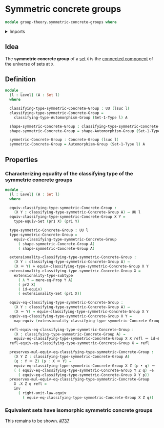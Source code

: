 # Symmetric concrete groups

```agda
module group-theory.symmetric-concrete-groups where
```

<details><summary>Imports</summary>

```agda
open import foundation.dependent-pair-types
open import foundation.equivalences
open import foundation.identity-types
open import foundation.mere-equality
open import foundation.sets
open import foundation.subtype-identity-principle
open import foundation.universe-levels

open import group-theory.automorphism-groups
open import group-theory.concrete-groups
```

</details>

## Idea

The **symmetric concrete group** of a [set](foundation-core.sets.md) `X` is the
[connected component](foundation.connected-components-universes.md) of the
universe of sets at `X`.

## Definition

```agda
module _
  {l : Level} (A : Set l)
  where

  classifying-type-symmetric-Concrete-Group : UU (lsuc l)
  classifying-type-symmetric-Concrete-Group =
    classifying-type-Automorphism-Group (Set-1-Type l) A

  shape-symmetric-Concrete-Group : classifying-type-symmetric-Concrete-Group
  shape-symmetric-Concrete-Group = shape-Automorphism-Group (Set-1-Type l) A

  symmetric-Concrete-Group : Concrete-Group (lsuc l)
  symmetric-Concrete-Group = Automorphism-Group (Set-1-Type l) A
```

## Properties

### Characterizing equality of the classifying type of the symmetric concrete groups

```agda
module _
  {l : Level} (A : Set l)
  where

  equiv-classifying-type-symmetric-Concrete-Group :
    (X Y : classifying-type-symmetric-Concrete-Group A) → UU l
  equiv-classifying-type-symmetric-Concrete-Group X Y =
    type-equiv-Set (pr1 X) (pr1 Y)

  type-symmetric-Concrete-Group : UU l
  type-symmetric-Concrete-Group =
    equiv-classifying-type-symmetric-Concrete-Group
      ( shape-symmetric-Concrete-Group A)
      ( shape-symmetric-Concrete-Group A)

  extensionality-classifying-type-symmetric-Concrete-Group :
    (X Y : classifying-type-symmetric-Concrete-Group A) →
    (X ＝ Y) ≃ equiv-classifying-type-symmetric-Concrete-Group X Y
  extensionality-classifying-type-symmetric-Concrete-Group X =
    extensionality-type-subtype
      ( λ Y → mere-eq-Prop Y A)
      ( pr2 X)
      ( id-equiv)
      ( extensionality-Set (pr1 X))

  equiv-eq-classifying-type-symmetric-Concrete-Group :
    (X Y : classifying-type-symmetric-Concrete-Group A) →
    (X ＝ Y) → equiv-classifying-type-symmetric-Concrete-Group X Y
  equiv-eq-classifying-type-symmetric-Concrete-Group X Y =
    map-equiv (extensionality-classifying-type-symmetric-Concrete-Group X Y)

  refl-equiv-eq-classifying-type-symmetric-Concrete-Group :
    (X : classifying-type-symmetric-Concrete-Group A) →
    equiv-eq-classifying-type-symmetric-Concrete-Group X X refl ＝ id-equiv
  refl-equiv-eq-classifying-type-symmetric-Concrete-Group X = refl

  preserves-mul-equiv-eq-classifying-type-symmetric-Concrete-Group :
    (X Y Z : classifying-type-symmetric-Concrete-Group A)
    (q : Y ＝ Z) (p : X ＝ Y) →
    equiv-eq-classifying-type-symmetric-Concrete-Group X Z (p ∙ q) ＝
    ( ( equiv-eq-classifying-type-symmetric-Concrete-Group Y Z q) ∘e
      ( equiv-eq-classifying-type-symmetric-Concrete-Group X Y p))
  preserves-mul-equiv-eq-classifying-type-symmetric-Concrete-Group
    X .X Z q refl =
    inv
      ( right-unit-law-equiv
        ( equiv-eq-classifying-type-symmetric-Concrete-Group X Z q))
```

### Equivalent sets have isomorphic symmetric concrete groups

This remains to be shown.
[#737](https://github.com/UniMath/agda-unimath/issues/737)
